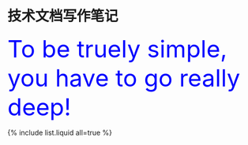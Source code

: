 # 技术文档写作笔记

<font size=10 color=blue >To be truely simple, you have to go really deep!</font>

{% include list.liquid all=true %}